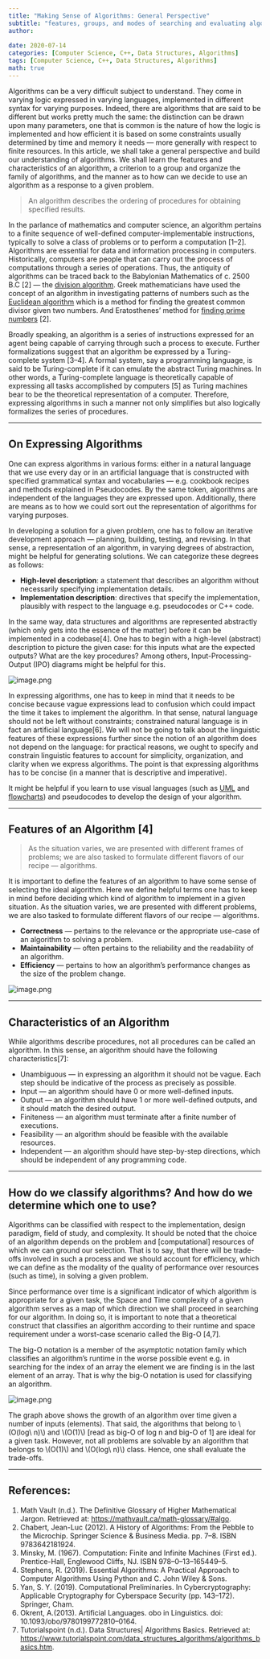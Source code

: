 ```yaml
---
title: "Making Sense of Algorithms: General Perspective"
subtitle: "features, groups, and modes of searching and evaluating algorithms — forests to the trees."
author:
  
date: 2020-07-14
categories: [Computer Science, C++, Data Structures, Algorithms]
tags: [Computer Science, C++, Data Structures, Algorithms]
math: true
---
```


Algorithms can be a very difficult subject to understand. They come in varying logic expressed in varying languages, implemented in different syntax for varying purposes. Indeed, there are algorithms that are said to be different but works pretty much the same: the distinction can be drawn upon many parameters, one that is common is the nature of how the logic is implemented and how efficient it is based on some constraints usually determined by time and memory it needs — more generally with respect to finite resources.
In this article, we shall take a general perspective and build our understanding of algorithms. We shall learn the features and characteristics of an algorithm, a criterion to a group and organize the family of algorithms, and the manner as to how can we decide to use an algorithm as a response to a given problem.

> An algorithm describes the ordering of procedures for obtaining specified results.

In the parlance of mathematics and computer science, an algorithm pertains to a finite sequence of well-defined computer-implementable instructions, typically to solve a class of problems or to perform a computation [1–2]. Algorithms are essential for data and information processing in computers. Historically, computers are people that can carry out the process of computations through a series of operations. Thus, the antiquity of algorithms can be traced back to the Babylonian Mathematics of c. 2500 B.C [2] — the [division algorithm](https://bit.ly/301LEEz). Greek mathematicians have used the concept of an algorithm in investigating patterns of numbers such as the [Euclidean algorithm](https://bit.ly/2Cimeu8) which is a method for finding the greatest common divisor given two numbers. And Eratosthenes’ method for [finding prime numbers](https://brilliant.org/wiki/sieve-of-eratosthenes/) [2].

Broadly speaking, an algorithm is a series of instructions expressed for an agent being capable of carrying through such a process to execute. Further formalizations suggest that an algorithm be expressed by a Turing-complete system [3–4]. A formal system, say a programming language, is said to be Turing-complete if it can emulate the abstract Turing machines. In other words, a Turing-complete language is theoretically capable of expressing all tasks accomplished by computers [5] as Turing machines bear to be the theoretical representation of a computer. Therefore, expressing algorithms in such a manner not only simplifies but also logically formalizes the series of procedures.

---

## On Expressing Algorithms

One can express algorithms in various forms: either in a natural language that we use every day or in an artificial language that is constructed with specified grammatical syntax and vocabularies — e.g. cookbook recipes and methods explained in Pseudocodes. By the same token, algorithms are independent of the languages they are expressed upon. Additionally, there are means as to how we could sort out the representation of algorithms for varying purposes.

In developing a solution for a given problem, one has to follow an iterative development approach — planning, building, testing, and revising. In that sense, a representation of an algorithm, in varying degrees of abstraction, might be helpful for generating solutions. We can categorize these degrees as follows:

- **High-level description**: a statement that describes an algorithm without necessarily specifying implementation details.
- **Implementation description**: directives that specify the implementation, plausibly with respect to the language e.g. pseudocodes or C++ code.

In the same way, data structures and algorithms are represented abstractly (which only gets into the essence of the matter) before it can be implemented in a codebase[4]. One has to begin with a high-level (abstract) description to picture the given case: for this inputs what are the expected outputs? What are the key procedures? Among others, Input-Processing-Output (IPO) diagrams might be helpful for this.

![image.png](https://cdn.hashnode.com/res/hashnode/image/upload/v1618572408603/EYW3sOnk2.png)

In expressing algorithms, one has to keep in mind that it needs to be concise because vague expressions lead to confusion which could impact the time it takes to implement the algorithm. In that sense, natural language should not be left without constraints; constrained natural language is in fact an artificial language[6]. We will not be going to talk about the linguistic features of these expressions further since the notion of an algorithm does not depend on the language: for practical reasons, we ought to specify and constrain linguistic features to account for simplicity, organization, and clarity when we express algorithms. The point is that expressing algorithms has to be concise (in a manner that is descriptive and imperative).

It might be helpful if you learn to use visual languages (such as [UML](https://bit.ly/31VXP8c) and [flowcharts](https://bit.ly/2Z746Mr)) and pseudocodes to develop the design of your algorithm.

---

## Features of an Algorithm [4]

> As the situation varies, we are presented with different frames of problems; we are also tasked to formulate different flavors of our recipe — algorithms.

It is important to define the features of an algorithm to have some sense of selecting the ideal algorithm. Here we define helpful terms one has to keep in mind before deciding which kind of algorithm to implement in a given situation. As the situation varies, we are presented with different problems, we are also tasked to formulate different flavors of our recipe — algorithms.

- **Correctness** — pertains to the relevance or the appropriate use-case of an algorithm to solving a problem.
- **Maintainability** — often pertains to the reliability and the readability of an algorithm.
- **Efficiency** — pertains to how an algorithm’s performance changes as the size of the problem change.

![image.png](https://cdn.hashnode.com/res/hashnode/image/upload/v1618572669998/CU70gNOOp.png)

---

## Characteristics of an Algorithm

While algorithms describe procedures, not all procedures can be called an algorithm. In this sense, an algorithm should have the following characteristics[7]:

- Unambiguous — in expressing an algorithm it should not be vague. Each step should be indicative of the process as precisely as possible.
- Input — an algorithm should have 0 or more well-defined inputs.
- Output — an algorithm should have 1 or more well-defined outputs, and it should match the desired output.
- Finiteness — an algorithm must terminate after a finite number of executions.
- Feasibility — an algorithm should be feasible with the available resources.
- Independent — an algorithm should have step-by-step directions, which should be independent of any programming code.

---

## How do we classify algorithms? And how do we determine which one to use?

Algorithms can be classified with respect to the implementation, design paradigm, field of study, and complexity. It should be noted that the choice of an algorithm depends on the problem and [computational] resources of which we can ground our selection. That is to say, that there will be trade-offs involved in such a process and we should account for efficiency, which we can define as the modality of the quality of performance over resources (such as time), in solving a given problem.

Since performance over time is a significant indicator of which algorithm is appropriate for a given task, the Space and Time complexity of a given algorithm serves as a map of which direction we shall proceed in searching for our algorithm. In doing so, it is important to note that a theoretical construct that classifies an algorithm according to their runtime and space requirement under a worst-case scenario called the Big-O [4,7].

The big-O notation is a member of the asymptotic notation family which classifies an algorithm’s runtime in the worse possible event e.g. in searching for the index of an array the element we are finding is in the last element of an array. That is why the big-O notation is used for classifying an algorithm.

![image.png](https://cdn.hashnode.com/res/hashnode/image/upload/v1618572797681/l0NNCACLY.png)

The graph above shows the growth of an algorithm over time given a number of inputs (elements). That said, the algorithms that belong to \\(O(log\ n)\\) and \\(O(1)\\) [read as big-O of log n and big-O of 1] are ideal for a given task. However, not all problems are solvable by an algorithm that belongs to \\(O(1)\\) and \\(O(log\ n)\\) class. Hence, one shall evaluate the trade-offs.

---

## References:

1. Math Vault (n.d.). The Definitive Glossary of Higher Mathematical Jargon. Retrieved at: https://mathvault.ca/math-glossary/#algo.
2. Chabert, Jean-Luc (2012). A History of Algorithms: From the Pebble to the Microchip. Springer Science & Business Media. pp. 7–8. ISBN 9783642181924.
3. Minsky, M. (1967). Computation: Finite and Infinite Machines (First ed.). Prentice-Hall, Englewood Cliffs, NJ. ISBN 978–0–13–165449–5.
4. Stephens, R. (2019). Essential Algorithms: A Practical Approach to Computer Algorithms Using Python and C. John Wiley & Sons.
5. Yan, S. Y. (2019). Computational Preliminaries. In Cybercryptography: Applicable Cryptography for Cyberspace Security (pp. 143–172). Springer, Cham.
6. Okrent, A.(2013). Artificial Languages. obo in Linguistics. doi: 10.1093/obo/9780199772810–0164.
7. Tutorialspoint (n.d.). Data Structures| Algorithms Basics. Retrieved at: https://www.tutorialspoint.com/data_structures_algorithms/algorithms_basics.htm.
